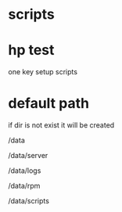 # scripts
# hp test

one key setup scripts

# default path

if dir is not exist it will be created

/data                    

/data/server            

/data/logs  

/data/rpm      

/data/scripts 
